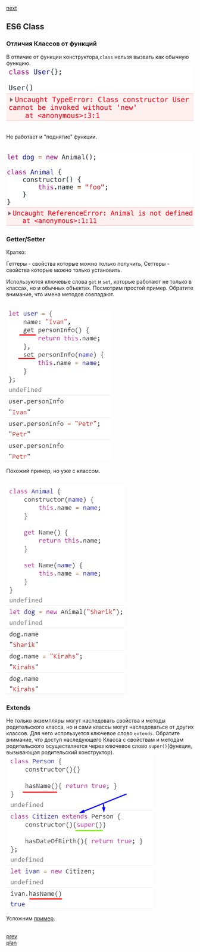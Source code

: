 <a href="03.md">next</a>

<h2>ES6 Class</h2>

<h3>Отличия Классов от функций</h3>

<div>
В отличие от функции конструктора,<code>class</code> нельзя вызвать как обычную функцию.

<br/>
<img src="./media/02-1.png">

<br/>
<br/>

Не работает и "поднятие" функции.

<br/>
<img src="./media/02-2.png">
</div>

<h3>Getter/Setter</h3>
<div>
Кратко: 

Геттеры - свойства которые можно только получить, 
Сеттеры - свойства которые можно только установить.

Используются ключевые слова <code>get</code> и <code>set</code>, которые работают не только в классах, но
и обычных объектах. Посмотрим простой пример. Обратите внимание, что имена методов совпадают.

<br/>
<img src="./media/02-3.png">

<br/>

Похожий пример, но уже с классом.

<br/>
<img src="./media/02-4.png">
</div>

<h3>Extends</h3>
<div>
Не только экземпляры могут наследовать свойства и методы родительского класса, но и сами
классы могут наследоваться от других классов. Для чего используется ключевое слово <code>extends</code>.
Обратите внимание, что доступ наследующего Класса с свойствам и методам родительского осуществляется
через ключевое слово <code>super()</code>(функция, вызывающая родительский конструктор).

<br/>
<img src="./media/02-5.png">

<br/>

Усложним <a href="https://codepen.io/paawel/pen/Pvpozv?editors=1012">пример</a>.
<div>

<br/>
<a href="01.md">prev</a>
<br/>
<a href="00.md">plan</a>
